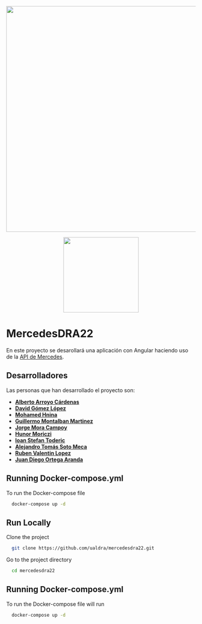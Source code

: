 <p align="center"><a><img src="https://www.vectorlogo.zone/logos/angular/angular-ar21.png" width="600"></a></p>

<p align="center"><a><img src="https://logodownload.org/wp-content/uploads/2014/04/mercedes-benz-logo.png" width="200"></a></p>
 
  
# MercedesDRA22

En este proyecto se desarollará una aplicación con Angular haciendo uso de la [API de Mercedes](https://developer.mercedes-benz.com/products/car_configurator).


## Desarrolladores

Las personas que han desarrollado el proyecto son:

- **[Alberto Arroyo Cárdenas](https://github.com/alberto-arroyo)**
- **[David Gómez López](https://githhub.com/DavidGL99)**
- **[Mohamed Hnina](https://github.com/MohaHnina)**
- **[Guillermo Montalban Martinez](https://github.com/GuillermoMontalbanMartinez)**
- **[Jorge Mora Campoy](https://github.com/Jorge617)**
- **[Hunor Moriczi](https://github.com/h1r09)**
- **[Ioan Stefan Toderic](https://github.com/it557)**
- **[Alejandro Tomás Soto Meca](https://github.com/AlejandroTSoto)**
- **[Ruben Valentin Lopez](https://github.com/Ruben659)**
- **[Juan Diego Ortega Aranda](https://github.com/joa102)**

## Running Docker-compose.yml

To run the Docker-compose file 

```bash
  docker-compose up -d
```

## Run Locally

Clone the project

```bash
  git clone https://github.com/ualdra/mercedesdra22.git
```

Go to the project directory

```bash
  cd mercedesdra22
```
## Running Docker-compose.yml

To run the Docker-compose file will run

```bash
  docker-compose up -d
```

